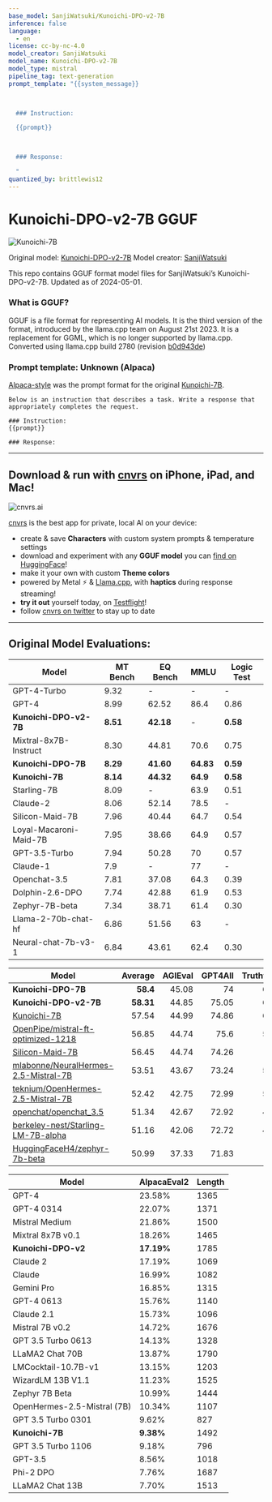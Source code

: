```yaml
---
base_model: SanjiWatsuki/Kunoichi-DPO-v2-7B
inference: false
language:
  - en
license: cc-by-nc-4.0
model_creator: SanjiWatsuki
model_name: Kunoichi-DPO-v2-7B
model_type: mistral
pipeline_tag: text-generation
prompt_template: "{{system_message}}

  

  ### Instruction:

  {{prompt}}

  

  ### Response:

  "
quantized_by: brittlewis12
---
```


# Kunoichi-DPO-v2-7B GGUF

![Kunoichi-7B](https://huggingface.co/SanjiWatsuki/Kunoichi-7B/resolve/main/assets/kunoichi.png)

Original model: [Kunoichi-DPO-v2-7B](https://huggingface.co/SanjiWatsuki/Kunoichi-DPO-v2-7B)
Model creator: [SanjiWatsuki](https://huggingface.co/SanjiWatsuki)

This repo contains GGUF format model files for SanjiWatsuki’s Kunoichi-DPO-v2-7B. Updated as of 2024-05-01.

### What is GGUF?

GGUF is a file format for representing AI models. It is the third version of the format, introduced by the llama.cpp team on August 21st 2023. It is a replacement for GGML, which is no longer supported by llama.cpp.
Converted using llama.cpp build 2780 (revision [b0d943de](https://github.com/ggerganov/llama.cpp/commit/b0d943de))

### Prompt template: Unknown (Alpaca)

[Alpaca-style](https://huggingface.co/SanjiWatsuki/Kunoichi-7B#prompt-template-custom-format-or-alpaca) was the prompt format for the original [Kunoichi-7B](https://huggingface.co/SanjiWatsuki/Kunoichi-7B).

```
Below is an instruction that describes a task. Write a response that appropriately completes the request.

### Instruction:
{{prompt}}

### Response:

```

---

## Download & run with [cnvrs](https://twitter.com/cnvrsai) on iPhone, iPad, and Mac!

![cnvrs.ai](https://pbs.twimg.com/profile_images/1744049151241797632/0mIP-P9e_400x400.jpg)

[cnvrs](https://testflight.apple.com/join/sFWReS7K) is the best app for private, local AI on your device:
- create & save **Characters** with custom system prompts & temperature settings
- download and experiment with any **GGUF model** you can [find on HuggingFace](https://huggingface.co/models?library=gguf)!
- make it your own with custom **Theme colors**
- powered by Metal ⚡️ & [Llama.cpp](https://github.com/ggerganov/llama.cpp), with **haptics** during response streaming!
- **try it out** yourself today, on [Testflight](https://testflight.apple.com/join/sFWReS7K)!
- follow [cnvrs on twitter](https://twitter.com/cnvrsai) to stay up to date

---

## Original Model Evaluations:

| Model                | MT Bench | EQ Bench | MMLU   | Logic Test |
|----------------------|----------|----------|---------|-------------|
| GPT-4-Turbo         | 9.32     | -        | -       | -           |
| GPT-4               | 8.99     | 62.52    | 86.4    | 0.86        |
| **Kunoichi-DPO-v2-7B** | **8.51**     | **42.18**    | -    | **0.58**        |
| Mixtral-8x7B-Instruct| 8.30     | 44.81    | 70.6    | 0.75        |
| **Kunoichi-DPO-7B** | **8.29**     | **41.60**    | **64.83**    | **0.59**        |
| **Kunoichi-7B**     | **8.14**     | **44.32**    | **64.9**    | **0.58**            |
| Starling-7B         | 8.09     | -        | 63.9    | 0.51        |
| Claude-2            | 8.06     | 52.14    | 78.5    | -           |
| Silicon-Maid-7B     | 7.96     | 40.44    | 64.7    | 0.54           |
| Loyal-Macaroni-Maid-7B | 7.95     | 38.66    | 64.9   | 0.57        |
| GPT-3.5-Turbo       | 7.94     | 50.28    | 70      | 0.57        |
| Claude-1            | 7.9       | -        | 77      | -           |
| Openchat-3.5        | 7.81     | 37.08    | 64.3    | 0.39        |
| Dolphin-2.6-DPO     | 7.74     | 42.88    | 61.9    | 0.53        |
| Zephyr-7B-beta      | 7.34     | 38.71    | 61.4    | 0.30        |
| Llama-2-70b-chat-hf | 6.86     | 51.56    | 63      | -           |
| Neural-chat-7b-v3-1 | 6.84     | 43.61    | 62.4    | 0.30        |

| Model | Average | AGIEval | GPT4All | TruthfulQA | Bigbench |
|---|---:|---:|---:|---:|---:|
| **Kunoichi-DPO-7B**|**58.4**|  45.08 |  74|     66.99|   47.52|
| **Kunoichi-DPO-v2-7B**|**58.31**|  44.85|  75.05|     65.69|   47.65|
| [Kunoichi-7B](https://huggingface.co/SanjiWatsuki/Kunoichi-7B)|57.54|  44.99|  74.86|     63.72|   46.58|
| [OpenPipe/mistral-ft-optimized-1218](https://huggingface.co/OpenPipe/mistral-ft-optimized-1218)| 56.85 | 44.74 | 75.6 | 59.89 | 47.17 |
| [Silicon-Maid-7B](https://huggingface.co/SanjiWatsuki/Silicon-Maid-7B) | 56.45|  44.74|  74.26|      61.5|   45.32|
| [mlabonne/NeuralHermes-2.5-Mistral-7B](https://huggingface.co/mlabonne/NeuralHermes-2.5-Mistral-7B) | 53.51 | 43.67 | 73.24 | 55.37 | 41.76 |
| [teknium/OpenHermes-2.5-Mistral-7B](https://huggingface.co/teknium/OpenHermes-2.5-Mistral-7B)  | 52.42 | 42.75 | 72.99 | 52.99 | 40.94 |
| [openchat/openchat_3.5](https://huggingface.co/openchat/openchat_3.5) | 51.34 | 42.67 | 72.92 | 47.27 | 42.51 |
| [berkeley-nest/Starling-LM-7B-alpha](https://huggingface.co/berkeley-nest/Starling-LM-7B-alpha) | 51.16 | 42.06 | 72.72 | 47.33 | 42.53 |
| [HuggingFaceH4/zephyr-7b-beta](https://huggingface.co/HuggingFaceH4/zephyr-7b-beta) | 50.99 | 37.33 | 71.83 | 55.1 | 39.7 |

| Model                       | AlpacaEval2 | Length |
| --------------------------- | ----------- | ------ |
| GPT-4                       | 23.58%      | 1365   |
| GPT-4 0314                  | 22.07%      | 1371   |
| Mistral Medium              | 21.86%      | 1500   |
| Mixtral 8x7B v0.1           | 18.26%      | 1465   |
| **Kunoichi-DPO-v2**         | **17.19%**  | 1785   |
| Claude 2                    | 17.19%      | 1069   |
| Claude                      | 16.99%      | 1082   |
| Gemini Pro                  | 16.85%      | 1315   |
| GPT-4 0613                  | 15.76%      | 1140   |
| Claude 2.1                  | 15.73%      | 1096   |
| Mistral 7B v0.2             | 14.72%      | 1676   |
| GPT 3.5 Turbo 0613          | 14.13%      | 1328   |
| LLaMA2 Chat 70B             | 13.87%      | 1790   |
| LMCocktail-10.7B-v1         | 13.15%      | 1203   |
| WizardLM 13B V1.1           | 11.23%      | 1525   |
| Zephyr 7B Beta              | 10.99%      | 1444   |
| OpenHermes-2.5-Mistral (7B) | 10.34%      | 1107   |
| GPT 3.5 Turbo 0301          | 9.62%       | 827    |
| **Kunoichi-7B**             | **9.38%**   | 1492   |
| GPT 3.5 Turbo 1106          | 9.18%       | 796    |
| GPT-3.5                     | 8.56%       | 1018   |
| Phi-2 DPO                   | 7.76%       | 1687   |
| LLaMA2 Chat 13B             | 7.70%       | 1513   |